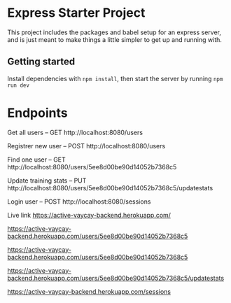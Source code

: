 # Express Starter Project

This project includes the packages and babel setup for an express server, and is just meant to make things a little simpler to get up and running with.

## Getting started

Install dependencies with `npm install`, then start the server by running `npm run dev`


# Endpoints

Get all users – GET
http://localhost:8080/users

Registrer new user – POST
http://localhost:8080/users

Find one user – GET
http://localhost:8080/users/5ee8d00be90d14052b7368c5

Update training stats – PUT
http://localhost:8080/users/5ee8d00be90d14052b7368c5/updatestats

Login user – POST
http://localhost:8080/sessions

Live link
https://active-vaycay-backend.herokuapp.com/

https://active-vaycay-backend.herokuapp.com/users/5ee8d00be90d14052b7368c5

https://active-vaycay-backend.herokuapp.com/users/5ee8d00be90d14052b7368c5

https://active-vaycay-backend.herokuapp.com/users/5ee8d00be90d14052b7368c5/updatestats

https://active-vaycay-backend.herokuapp.com/sessions

